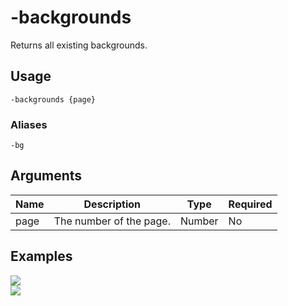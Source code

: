 # -backgrounds

Returns all existing backgrounds.

## Usage

```
-backgrounds {page}
```

### Aliases

```
-bg
```

## Arguments

| Name | Description             | Type   | Required |
| ---- | ----------------------- | ------ | -------- |
| page | The number of the page. | Number | No       |

## Examples

<img src="https://user-images.githubusercontent.com/111157596/234331363-6663a575-c110-42a1-96e9-6450492df32e.png" class="rounded-corners">\
<img src="https://user-images.githubusercontent.com/111157596/234331462-55468451-3dcd-4daa-9bd4-9b229f68b3dc.png" class="rounded-corners">
